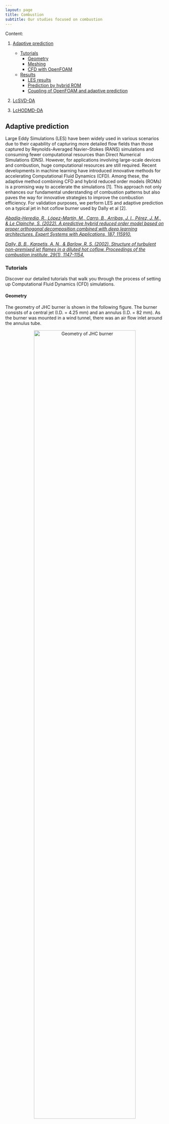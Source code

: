 ```yaml
---
layout: page
title: Combustion
subtitle: Our studies focused on combustion
---
```


Content:
1.  [Adaptive prediction](https://modelflows.github.io/modelflowsapp/combustion/#adaptive-prediction)
    *  [Tutorials](https://modelflows.github.io/modelflowsapp/combustion/#tutorials)
       *  [Geometry](https://modelflows.github.io/modelflowsapp/combustion/#geometry)
       *  [Meshing](https://modelflows.github.io/modelflowsapp/combustion/#meshing)
       *  [CFD with OpenFOAM](https://modelflows.github.io/modelflowsapp/combustion/#cfd-with-openfoam)
    *  [Results](https://modelflows.github.io/modelflowsapp/combustion/#results)
       *  [LES results](https://modelflows.github.io/modelflowsapp/combustion/#les-results)
       *  [Prediction by hybrid ROM](https://modelflows.github.io/modelflowsapp/combustion/#geometry)
       *  [Coupling of OpenFOAM and adaptive prediction](https://modelflows.github.io/modelflowsapp/combustion/#coupling-of-adaptive)

2.  [LcSVD-DA](https://modelflows.github.io/modelflowsapp/combustion/#lcsvd-da)

3.  [LcHODMD-DA](https://modelflows.github.io/modelflowsapp/combustion/#lchodmd)


## Adaptive prediction
Large Eddy Simulations (LES) have been widely used in various scenarios due to their capability of capturing more detailed flow fields than those captured by Reynolds-Averaged Navier–Stokes (RANS) simulations and consuming fewer computational resources than Direct Numerical Simulations (DNS). However, for applications involving large-scale devices and combustion, huge computational resources are still required. Recent developments in machine learning have introduced innovative methods for accelerating Computational Fluid Dynamics (CFD). Among these, the adaptive method combining CFD and hybrid reduced order models (ROMs) is a promising way to accelerate the simulations [1]. This approach not only enhances our fundamental understanding of combustion patterns but also paves the way for innovative strategies to improve the combustion efficiency.
For validation purposes, we perform LES and adaptive prediction on a typical jet in hot coflow burner used by Dally et al [2]. 

<!-- REFERENCES -->
[*Abadía-Heredia, R., López-Martín, M., Carro, B., Arribas, J. I., Pérez, J. M., & Le Clainche, S. (2022). A predictive hybrid reduced order model based on proper orthogonal decomposition combined with deep learning architectures. Expert Systems with Applications, 187, 115910.*](https://doi.org/10.1016/j.eswa.2021.115910)

[*Dally, B. B., Karpetis, A. N., & Barlow, R. S. (2002). Structure of turbulent non-premixed jet flames in a diluted hot coflow. Proceedings of the combustion institute, 29(1), 1147-1154.*](https://doi.org/10.1016/S1540-7489(02)80145-6)

### Tutorials
Discover our detailed tutorials that walk you through the process of setting up Computational Fluid Dynamics (CFD) simulations.

#### Geometry
The geometry of JHC burner is shown in the following figure. The burner consists of a central jet (I.D. = 4.25 mm) and an annulus (I.D. = 82 mm). As the burner was mounted in a wind tunnel, there was an air flow inlet around the annulus tube.
<!-- IMAGES -->
<!--  ![Geometry of JHC burner](https://github.com/modelflows/modelflowsapp/blob/master/assets/img/JHC_burner_geometry.png?raw=true) -->
<p style="text-align: center;">
    <img src="https://github.com/modelflows/modelflowsapp/blob/master/assets/img/JHC_burner_geometry.png?raw=true" alt="Geometry of JHC burner" width="80%">
</p>

#### Meshing
The mesh can be generated with several tools, such as SnappyHexMesh, BlockMesh, Ansys ICEM CFD, and fluent Meshing etc. The mesh employed is shown in the following figure. The total number of grid cells is 1, 600, 000. 
<!-- IMAGES -->
<!--  ![Mesh of JHC burner](https://github.com/modelflows/modelflowsapp/blob/master/assets/img/JHC_burner_mesh.png?raw=true) -->
<p style="text-align: center;">
    <img src="https://github.com/modelflows/modelflowsapp/blob/master/assets/img/JHC_burner_mesh.png?raw=true" alt="Mesh of JHC burner" width="80%">
</p>

#### CFD with OpenFOAM
This section provides a complete guide on how to set combustion simulations using OpenFOAM-v10. We focus on one case (HM3) in the paper of Dally et al. A mixture of H2 and CH4, equal in volume, was used as the fuel in the central jet. The annulus was fed with O2, N2, H2O and CO2 with mass fractions of 9%, 79%, 6.5% and 5.5%. The mean temperature of fuel jet, hot co - flow, and air inlet is 305, 1300, and 300 K, respectively. The Reynolds number of fuel jet is 9482, and the velocity of both hot co-flow and air inlet is 3.2 m/s.

*Tutorial coming soon...*

### Results
This section presents the simulation results of JHC burner. 

#### LES results
The contours of temperature, mass fractions of CH4, CO2 are shown as follows. 
<!-- IMAGES -->
![Contours](https://github.com/modelflows/modelflowsapp/blob/master/assets/img/JHC_burner_T_CH4_CO2.png?raw=true) 

#### Prediction by hybrid ROM
Based on the data set obtained by CFD simulations, the evolution process of flow field was forecast by hybrid ROM. The temperature distributions of two cut planes are shown as follows. 
<!-- IMAGES -->
![Comparison of T in the XOZ plane](https://github.com/modelflows/modelflowsapp/blob/master/assets/img/JHC_burner_prediction_T_plane1.png?raw=true) 
![Comparison of T in the YOZ plane](https://github.com/modelflows/modelflowsapp/blob/master/assets/img/JHC_burner_prediction_T_plane2.png?raw=true) 

#### Coupling of OpenFOAM and adaptive prediction
*Work in progress. Coming soon…*



## LcSVD-DA
One of the primary challenge associated with the combustion datasets is their heterogeneous nature. The experimental database is normally generated by assimilating the information extracted from a series of sensors placed in the dynamical system. Unlike the sparsely resolved spatial data obtained through experiments we can generate highly resolved spatial information of combustion systems through large eddy simulations (LES) or direct numerical simulations (DNS).
These two datasets (experimental and theoretical) independently hold significant information about the combustion system.LcSVD data assimilation is a mathematical framework for data assimilation that can simultaneously analyze both datasets by extracting physical information, complementing data, correcting divergent tendencies, and addressing spurious measurements.

![Figure text](https://github.com/modelflows/modelflowsapp/blob/f2cc14f96da7255149471ca3d1aeed99de96c7c1/assets/img/2025_01_30_pillai_lcsvd-da.png?raw=true)

### Results
The results of applying lcsvd-da algorithm to laminar co-flow flame dataset with fuel 65% methane and 35% nitrogen. The figure shows original database (left), reconstructed database using lcSVD data assimilation (center) and downsampled matrix (right) for species Temperature, OH and Methane (top to bottom).

![Figure text](https://github.com/modelflows/modelflowsapp/blob/f2cc14f96da7255149471ca3d1aeed99de96c7c1/assets/img/re1_lcsvd-da_lam.png?raw=true)

The results of applying lcsvd-da algorithm to turbulent bluff body stabilized hydrogen flame dataset. The figure shows original database (left), reconstructed database using lcSVD data assimilation (center) and downsampled matrix (right) for variables stream-wise velocity(top) and normal velocity(bottom).

![Figure text](https://github.com/modelflows/modelflowsapp/blob/f2cc14f96da7255149471ca3d1aeed99de96c7c1/assets/img/re2_lcsvd-da_turb.png?raw=true)


## LcHODMD
Reactive flow databases are typically large, complex, and heterogeneous. Experimental data, on the one hand, is often gathered using a sparse array of sensors. While this sparsity poses limitations, it can still provide critical insights during real-time analysis and decision-making. On the other hand, simulation datasets are characterized by their high dimensionality and intricate information, which makes processing them with standard SVD computationally expensive and time-consuming. As datasets grows size, the scalability of standard SVD becomes a significant bottleneck, particularly in applications requiring repeated computations. Low-Cost Higher Order Dynamic Mode Decomposition (lcHODMD) is a lightweight extension of standard HODMD, designed to reduce memory usage and computational time . This method can be implemented using either Low-Cost Singular Value Decomposition (lcSVD) or Low-Cost Higher Order Singular Value Decomposition (lcHOSVD). 

![Figure text](https://github.com/modelflows/modelflowsapp/blob/621c629e76f9f1dabd7d0199c6158c956184a662/assets/img/2025_01_30_pillai_lchodmd.png?raw=true)

### Results
The results of applying lcHODMD algorithm to laminar co-flow flame dataset with fuel 65% methane and 35% nitrogen. The figure shows original database , downsampled matrix, reconstructed database using lcHODMD data assimilation and absolute error (left to right) for species Temperature, OH and Methane (top to bottom).

![Figure text](https://github.com/modelflows/modelflowsapp/blob/621c629e76f9f1dabd7d0199c6158c956184a662/assets/img/re3_lchodmd_lam.png?raw=true)

The results of applying lcHODMD algorithm to turbulent bluff body stabilized hydrogen flame dataset. The figure shows original database , downsampled matrix, reconstructed database using lcHODMD data assimilation and absolute error (left to right) for variables stream-wise velocity(top) and normal velocity(bottom).

![Figure text](https://github.com/modelflows/modelflowsapp/blob/621c629e76f9f1dabd7d0199c6158c956184a662/assets/img/re3_lchodmd_turb.png?raw=true)
